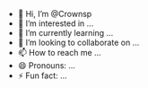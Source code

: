 - 👋 Hi, I’m @Crownsp
- 👀 I’m interested in ...
- 🌱 I’m currently learning ...
- 💞️ I’m looking to collaborate on ...
- 📫 How to reach me ...
- 😄 Pronouns: ...
- ⚡ Fun fact: ...

<!---
Crownsp/Crownsp is a ✨ special ✨ repository because its `README.md` (this file) appears on your GitHub profile.
You can click the Preview link to take a look at your changes.
--->
